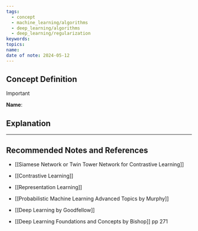```yaml
---
tags:
  - concept
  - machine_learning/algorithms
  - deep_learning/algorithms
  - deep_learning/regularization
keywords: 
topics: 
name: 
date of note: 2024-05-12
---
```


## Concept Definition

>[!important]
>**Name**: 



## Explanation





-----------
##  Recommended Notes and References


- [[Siamese Network or Twin Tower Network for Contrastive Learning]]
- [[Contrastive Learning]]
- [[Representation Learning]]


- [[Probabilistic Machine Learning Advanced Topics by Murphy]]
- [[Deep Learning by Goodfellow]]
- [[Deep Learning Foundations and Concepts by Bishop]] pp 271